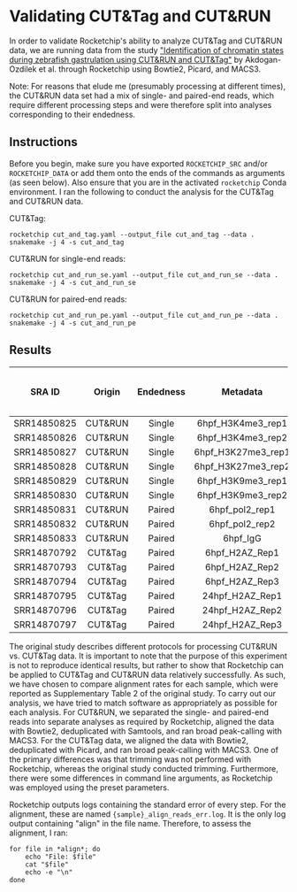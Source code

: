 # Validating CUT&Tag and CUT&RUN

In order to validate Rocketchip's ability to analyze CUT&Tag and CUT&RUN data, we are running data from the study ["Identification of chromatin states during zebrafish gastrulation using CUT&RUN and CUT&Tag"](https://www.ncbi.nlm.nih.gov/pmc/articles/PMC8976701/) by Akdogan-Ozdilek et al. through Rocketchip using Bowtie2, Picard, and MACS3.

Note: For reasons that elude me (presumably processing at different times), the CUT&RUN data set had a mix of single- and paired-end reads, which require different processing steps and were therefore split into analyses corresponding to their endedness.

## Instructions

Before you begin, make sure you have exported `ROCKETCHIP_SRC` and/or `ROCKETCHIP_DATA` or add them onto the ends of the commands as arguments (as seen below). Also ensure that you are in the activated `rocketchip` Conda environment. I ran the following to conduct the analysis for the CUT&Tag and CUT&RUN data.

CUT&Tag:

```
rocketchip cut_and_tag.yaml --output_file cut_and_tag --data .
snakemake -j 4 -s cut_and_tag
```

CUT&RUN for single-end reads:

```
rocketchip cut_and_run_se.yaml --output_file cut_and_run_se --data .
snakemake -j 4 -s cut_and_run_se
```

CUT&RUN for paired-end reads:

```
rocketchip cut_and_run_pe.yaml --output_file cut_and_run_pe --data .
snakemake -j 4 -s cut_and_run_pe
```

## Results

| SRA ID       | Origin   | Endedness | Metadata               | Raw Reads    | Aligned Reads | % Aligned (Akdogan-Ozdilek et. al) | % Aligned (Rocketchip)  |
| :----------: | :------: | :-------: | :--------------------: | :----------: | :-----------: | :--------------------------------: | :---------------------: |
| SRR14850825  | CUT&RUN  | Single    | 6hpf_H3K4me3_rep1      | 31,343,063   | 23,967,960    | 77.19%                             | 95.68%                  |
| SRR14850826  | CUT&RUN  | Single    | 6hpf_H3K4me3_rep2      | 70,960,918   | 53,529,863    | 76.16%                             | 95.41%                  |
| SRR14850827  | CUT&RUN  | Single    | 6hpf_H3K27me3_rep1     | 26,960,471   | 18,939,978    | 70.93%                             | 95.97%                  |
| SRR14850828  | CUT&RUN  | Single    | 6hpf_H3K27me3_rep2     | 27,851,277   | 19,356,459    | 70.16%                             | 95.34%                  |
| SRR14850829  | CUT&RUN  | Single    | 6hpf_H3K9me3_rep1      | 22,214,067   | 4,830,123     | 22.03%                             | 96.25%                  |
| SRR14850830  | CUT&RUN  | Single    | 6hpf_H3K9me3_rep2      | 43,462,568   | 9,922,627     | 23.13%                             | 96.19%                  |
| SRR14850831  | CUT&RUN  | Paired    | 6hpf_pol2_rep1         | 9,842,850    | 7,214,488     | 73.38%                             | 92.91%                  |
| SRR14850832  | CUT&RUN  | Paired    | 6hpf_pol2_rep2         | 5,707,930    | 4,137,608     | 72.58%                             | 92.45%                  |
| SRR14850833  | CUT&RUN  | Paired    | 6hpf_IgG               | 8,094,912    | 4,777,942     | 59.14%                             | 78.45%                  |
| SRR14870792  | CUT&Tag  | Paired    | 6hpf_H2AZ_Rep1         | 1,233,216    | 1,126,474     | 91.34%                             |                         |
| SRR14870793  | CUT&Tag  | Paired    | 6hpf_H2AZ_Rep2         | 1,447,412    | 1,305,818     | 90.22%                             |                         |
| SRR14870794  | CUT&Tag  | Paired    | 6hpf_H2AZ_Rep3         | 3,135,635    | 2,847,270     | 90.80%                             |                         |
| SRR14870795  | CUT&Tag  | Paired    | 24hpf_H2AZ_Rep1        | 23,376,962   | 21,779,997    | 93.17%                             |                         |
| SRR14870796  | CUT&Tag  | Paired    | 24hpf_H2AZ_Rep2        | 28,652,092   | 26,947,558    | 94.05%                             |                         |
| SRR14870797  | CUT&Tag  | Paired    | 24hpf_H2AZ_Rep3        | 23,810,168   | 22,288,633    | 93.61%                             |                         |

The original study describes different protocols for processing CUT&RUN vs. CUT&Tag data. It is important to note that the purpose of this experiment is not to reproduce identical results, but rather to show that Rocketchip can be applied to CUT&Tag and CUT&RUN data relatively successfully. As such, we have chosen to compare alignment rates for each sample, which were reported as Supplementary Table 2 of the original study. To carry out our analysis, we have tried to match software as appropriately as possible for each analysis. For CUT&RUN, we separated the single- and paired-end reads into separate analyses as required by Rocketchip, aligned the data with Bowtie2, deduplicated with Samtools, and ran broad peak-calling with MACS3. For the CUT&Tag data, we aligned the data with Bowtie2, deduplicated with Picard, and ran broad peak-calling with MACS3. One of the primary differences was that trimming was not performed with Rocketchip, whereas the original study conducted trimming. Furthermore, there were some differences in command line arguments, as Rocketchip was employed using the preset parameters. 

Rocketchip outputs logs containing the standard error of every step. For the alignment, these are named `{sample}_align_reads_err.log`. It is the only log output containing "align" in the file name. Therefore, to assess the alignment, I ran:

```
for file in *align*; do
    echo "File: $file"
    cat "$file"
    echo -e "\n"
done
```
